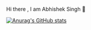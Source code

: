 Hi there , I am Abhishek Singh 👋


[![Anurag's GitHub stats](https://github-readme-stats.vercel.app/api?username=s-abhishek2399)](https://github.com/anuraghazra/github-readme-stats)
